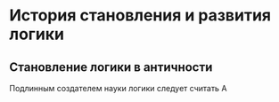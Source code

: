 # История становления и развития логики

## Становление логики в античности

Подлинным создателем науки логики следует считать А